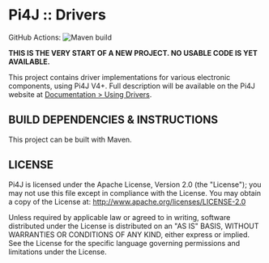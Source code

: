 
 Pi4J :: Drivers
==========================================================================

GitHub Actions: 
![Maven build](https://github.com/pi4j/pi4j-drivers/workflows/build/badge.svg)

**THIS IS THE VERY START OF A NEW PROJECT. NO USABLE CODE IS YET AVAILABLE.**

This project contains driver implementations for various electronic components, using Pi4J V4+. Full description will be available on the Pi4J website at [Documentation > Using Drivers](https://pi4j.com/documentation/using-drivers).

## BUILD DEPENDENCIES & INSTRUCTIONS

This project can be built with Maven.

## LICENSE

 Pi4J is licensed under the Apache License, Version 2.0 (the "License"); you may not use this file except in compliance with the License. You may obtain a copy of the License at: http://www.apache.org/licenses/LICENSE-2.0

 Unless required by applicable law or agreed to in writing, software distributed under the License is distributed on an "AS IS" BASIS, WITHOUT WARRANTIES OR CONDITIONS OF ANY KIND, either express or implied. See the License for the specific language governing permissions and limitations under the License.
